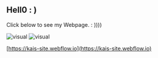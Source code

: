 ## Hell0 : )

Click below to see my Webpage. 
: ))))

<img src= "../../images/visual 2 bg.png" alt="visual">
<img src= "../../images/Manita.PNG" alt="visual">

[https://kais-site.webflow.io](https://kais-site.webflow.io)